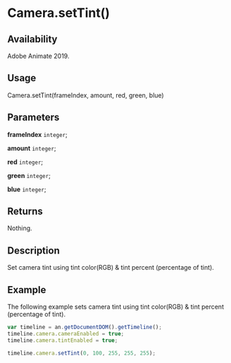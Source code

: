 # Camera.setTint()

## Availability

Adobe Animate 2019.

## Usage

Camera.setTint(frameIndex, amount, red, green, blue)

## Parameters

**frameIndex** `integer`;

**amount** `integer`;

**red** `integer`;

**green** `integer`;

**blue** `integer`;

## Returns

Nothing.

## Description

Set camera tint using tint color(RGB) & tint percent (percentage of tint).

## Example

The following example sets camera tint using tint color(RGB) & tint percent (percentage of tint).

```javascript
var timeline = an.getDocumentDOM().getTimeline();
timeline.camera.cameraEnabled = true;
timeline.camera.tintEnabled = true;

timeline.camera.setTint(0, 100, 255, 255, 255);
```
